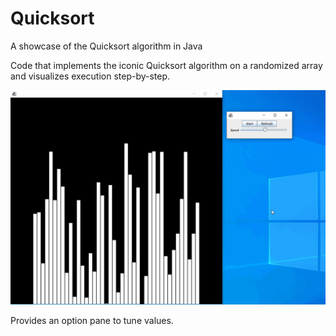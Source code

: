 # Quicksort
A showcase of the Quicksort algorithm in Java

Code that implements the iconic Quicksort algorithm on a randomized array and visualizes execution step-by-step.

![](showcase.gif)

Provides an option pane to tune values.
